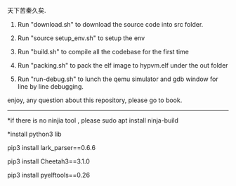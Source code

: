 天下苦秦久矣.

1. Run "download.sh" to download the source code into src folder.

2. Run "source setup_env.sh" to setup the env

3. Run "build.sh" to compile all the codebase for the first time

4. Run "packing.sh" to pack the elf image to hypvm.elf under the out folder

5. Run "run-debug.sh" to lunch the qemu simulator and gdb window for line by line debugging.

enjoy, any question about this repository, please go to book.

-------------------------------------------------------------------------
*if there is no ninjia tool , please sudo apt install ninja-build

*install python3 lib

  pip3 install lark_parser==0.6.6 

  pip3 install Cheetah3==3.1.0 

  pip3 install pyelftools==0.26

